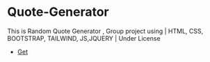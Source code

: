 # Quote-Generator
This is Random Quote Generator , Group project using | HTML, CSS, BOOTSTRAP, TAILWIND, JS,JQUERY | Under License

<ul>
  <li><a href="get">Get</a></li>
 </ul>
